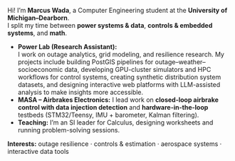 
Hi! I’m **Marcus Wada**, a Computer Engineering student at the **University of Michigan–Dearborn**.  
I split my time between **power systems & data**,  **controls & embedded systems**, and **math**.

- **Power Lab (Research Assistant):**  
  I work on outage analytics, grid modeling, and resilience research. My projects include building PostGIS pipelines for outage–weather–socioeconomic data, developing GPU-cluster simulators and HPC workflows for control systems, creating synthetic distribution system datasets, and designing interactive web platforms with LLM-assisted analysis to make insights more accessible. 
- **MASA – Airbrakes Electronics:** I lead work on **closed-loop airbrake control with data injection detection** and **hardware-in-the-loop** testbeds (STM32/Teensy, IMU + barometer, Kalman filtering).  
- **Teaching:** I’m an SI leader for Calculus, designing worksheets and running problem-solving sessions.

**Interests:** outage resilience · controls & estimation · aerospace systems · interactive data tools  